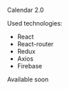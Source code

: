 Calendar 2.0 

Used technologies:
- React
- React-router
- Redux
- Axios
- Firebase

Available soon
